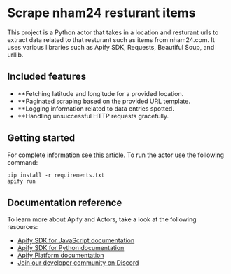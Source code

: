 # Scrape nham24 resturant items

This project is a Python actor that takes in a location and resturant urls to extract data related to that resturant such as items from nham24.com. It uses various libraries such as Apify SDK, Requests, Beautiful Soup, and urllib.

## Included features

- **Fetching latitude and longitude for a provided location.
- **Paginated scraping based on the provided URL template.
- **Logging information related to data entries spotted.
- **Handling unsuccessful HTTP requests gracefully.

## Getting started

For complete information [see this article](https://docs.apify.com/platform/actors/development#build-actor-locally). To run the actor use the following command:

```
pip install -r requirements.txt
apify run
```

## Documentation reference

To learn more about Apify and Actors, take a look at the following resources:

- [Apify SDK for JavaScript documentation](https://docs.apify.com/sdk/js)
- [Apify SDK for Python documentation](https://docs.apify.com/sdk/python)
- [Apify Platform documentation](https://docs.apify.com/platform)
- [Join our developer community on Discord](https://discord.com/invite/jyEM2PRvMU)